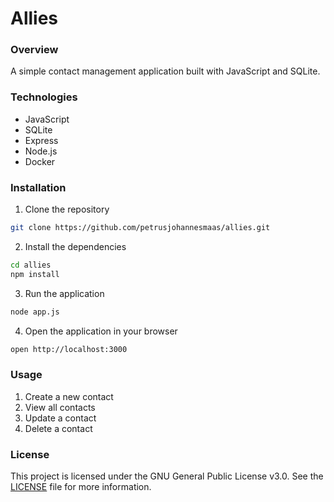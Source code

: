 # Allies

### Overview

A simple contact management application built with JavaScript and SQLite.

### Technologies

- JavaScript
- SQLite
- Express
- Node.js
- Docker

### Installation

1. Clone the repository

```bash
git clone https://github.com/petrusjohannesmaas/allies.git
```

2. Install the dependencies

```bash
cd allies
npm install
```

3. Run the application

```bash
node app.js
```

4. Open the application in your browser

```bash
open http://localhost:3000
```

### Usage

1. Create a new contact
2. View all contacts
3. Update a contact
4. Delete a contact

### License

This project is licensed under the GNU General Public License v3.0. See the [LICENSE](LICENSE) file for more information.